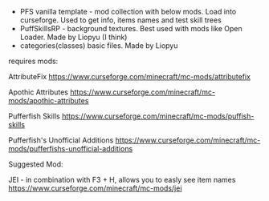 - PFS vanilla template - mod collection with below mods. Load into curseforge. Used to get info, items names and test skill trees
- PuffSkillsRP - background textures. Best used with mods like Open Loader. Made by Liopyu (I think)
- categories(classes) basic files. Made by Liopyu

requires mods:

AttributeFix
https://www.curseforge.com/minecraft/mc-mods/attributefix

Apothic Attributes
https://www.curseforge.com/minecraft/mc-mods/apothic-attributes

Pufferfish Skills
https://www.curseforge.com/minecraft/mc-mods/puffish-skills

Pufferfish's Unofficial Additions
https://www.curseforge.com/minecraft/mc-mods/pufferfishs-unofficial-additions

Suggested Mod:

JEI - in combination with F3 + H, allows you to easly see item names
https://www.curseforge.com/minecraft/mc-mods/jei
